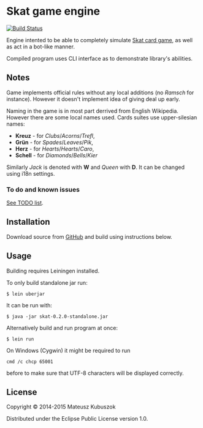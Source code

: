 # Skat game engine

[![Build Status](https://travis-ci.org/MateuszKubuszok/Skat.png)](https://travis-ci.org/MateuszKubuszok/skat)

Engine intented to be able to completely simulate
[Skat card game](http://en.wikipedia.org/wiki/Skat_(card_game)),
as well as act in a bot-like manner.

Compiled program uses CLI interface as to demonstrate library's abilities.

## Notes

Game implements official rules without any local additions (no *Ramsch* for
instance). However it doesn't implement idea of giving deal up early.

Naming in the game is in most part derrived from English Wikipedia. However
there are some local names used. Cards suites use upper-silesian names:

  * **Kreuz** - for *Clubs*/*Acorns*/*Trefl*,
  * **Grün** - for *Spades*/*Leaves*/*Pik*,
  * **Herz** - for *Hearts*/*Hearts*/*Caro*,
  * **Schell** - for *Diamonds*/*Bells*/*Kier*

Similarly *Jack* is denoted with **W** and *Queen* with **D**. It can be changed
using i18n settings.

### To do and known issues

[See TODO list](TODO.md).

## Installation

Download source from [GitHub](https://github.com/MateuszKubuszok/Skat)
and build using instructions below.

## Usage

Building requires Leiningen installed.

To only build standalone jar run:

    $ lein uberjar

It can be run with:

    $ java -jar skat-0.2.0-standalone.jar

Alternatively build and run program at once:

    $ lein run

On Windows (Cygwin) it might be required to run

    cmd /c chcp 65001

before to make sure that UTF-8 characters will be displayed correctly.

## License

Copyright © 2014-2015 Mateusz Kubuszok

Distributed under the Eclipse Public License version 1.0.
